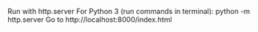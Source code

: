 Run with http.server
For Python 3 (run commands in terminal):
    python -m http.server
Go to http://localhost:8000/index.html